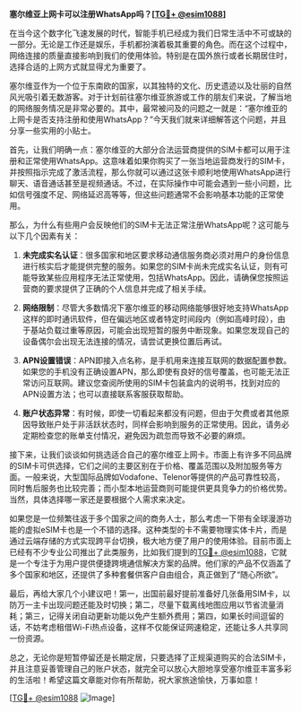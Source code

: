 **塞尔维亚上网卡可以注册WhatsApp吗？[[TG💪+ @esim1088](https://t.me/s/esim1088)]**

在当今这个数字化飞速发展的时代，智能手机已经成为我们日常生活中不可或缺的一部分。无论是工作还是娱乐，手机都扮演着极其重要的角色。而在这个过程中，网络连接的质量直接影响到我们的使用体验。特别是在国外旅行或者长期居住时，选择合适的上网方式就显得尤为重要了。

塞尔维亚作为一个位于东南欧的国家，以其独特的文化、历史遗迹以及壮丽的自然风光吸引着无数游客。对于计划前往塞尔维亚旅游或工作的朋友们来说，了解当地的网络服务情况是非常必要的。其中，最常被问及的问题之一就是：“塞尔维亚的上网卡是否支持注册和使用WhatsApp？”今天我们就来详细解答这个问题，并且分享一些实用的小贴士。

首先，让我们明确一点：塞尔维亚的大部分合法运营商提供的SIM卡都可以用于注册和正常使用WhatsApp。这意味着如果你购买了一张当地运营商发行的SIM卡，并按照指示完成了激活流程，那么你就可以通过这张卡顺利地使用WhatsApp进行聊天、语音通话甚至是视频通话。不过，在实际操作中可能会遇到一些小问题，比如信号强度不足、网络延迟高等等，但这些问题通常不会影响基本功能的正常使用。

那么，为什么有些用户会反映他们的SIM卡无法正常注册WhatsApp呢？这可能与以下几个因素有关：

1. **未完成实名认证**：很多国家和地区要求移动通信服务商必须对用户的身份信息进行核实后才能提供完整的服务。如果您的SIM卡尚未完成实名认证，则有可能导致某些应用程序无法正常使用，包括WhatsApp。因此，请确保您按照运营商的要求提供了正确的个人信息并完成了相关手续。

2. **网络限制**：尽管大多数情况下塞尔维亚的移动网络能够很好地支持WhatsApp这样的即时通讯软件，但在偏远地区或者特定时间段内（例如高峰时段），由于基站负载过重等原因，可能会出现短暂的服务中断现象。如果您发现自己的设备偶尔会出现无法连接的情况，请尝试更换位置后再试。

3. **APN设置错误**：APN即接入点名称，是手机用来连接互联网的数据配置参数。如果您的手机没有正确设置APN，那么即使有良好的信号覆盖，也可能无法正常访问互联网。建议您查阅所使用的SIM卡包装盒内的说明书，找到对应的APN设置方法；也可以直接联系客服获取帮助。

4. **账户状态异常**：有时候，即使一切看起来都没有问题，但由于欠费或者其他原因导致账户处于非活跃状态时，同样会影响到服务的正常使用。因此，请务必定期检查您的账单支付情况，避免因为疏忽而导致不必要的麻烦。

接下来，让我们谈谈如何挑选适合自己的塞尔维亚上网卡。市面上有许多不同品牌的SIM卡可供选择，它们之间的主要区别在于价格、覆盖范围以及附加服务等方面。一般来说，大型国际品牌如Vodafone、Telenor等提供的产品可靠性较高，同时售后服务也比较完善；而小型本地运营商则可能提供更具竞争力的价格优势。当然，具体选择哪一家还是要根据个人需求来决定。

如果您是一位频繁往返于多个国家之间的商务人士，那么考虑一下带有全球漫游功能的虚拟eSIM卡也是一个不错的选择。这种类型的卡不需要物理实体卡片，而是通过云端存储的方式实现跨平台切换，极大地方便了用户的使用体验。目前市面上已经有不少专业公司推出了此类服务，比如我们提到的[TG💪+ @esim1088](https://t.me/s/esim1088)，它就是一个专注于为用户提供便捷跨境通信解决方案的品牌。他们家的产品不仅涵盖了多个国家和地区，还提供了多种套餐供客户自由组合，真正做到了“随心所欲”。

最后，再给大家几个小建议吧！第一，出国前最好提前准备好几张备用SIM卡，以防万一主卡出现问题还能及时切换；第二，尽量下载离线地图应用以节省流量消耗；第三，记得关闭自动更新功能以免产生额外费用；第四，如果长时间逗留的话，不妨考虑租借Wi-Fi热点设备，这样不仅能保证网速稳定，还能让多人共享同一份资源。

总之，无论你是短暂停留还是长期定居，只要选择了正规渠道购买的合法SIM卡，并且注意妥善管理自己的账户状态，就完全可以放心大胆地享受塞尔维亚丰富多彩的生活啦！希望这篇文章能对你有所帮助，祝大家旅途愉快，万事如意！

[[TG💪+ @esim1088](https://t.me/s/esim1088) ![Image](https://i.postimg.cc/4NQfJmqS/Snipaste-2025-05-13-00-14-12.png)]